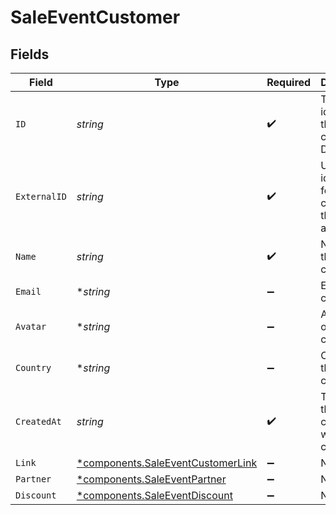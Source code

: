 # SaleEventCustomer


## Fields

| Field                                                                                 | Type                                                                                  | Required                                                                              | Description                                                                           |
| ------------------------------------------------------------------------------------- | ------------------------------------------------------------------------------------- | ------------------------------------------------------------------------------------- | ------------------------------------------------------------------------------------- |
| `ID`                                                                                  | *string*                                                                              | :heavy_check_mark:                                                                    | The unique identifier of the customer in Dub.                                         |
| `ExternalID`                                                                          | *string*                                                                              | :heavy_check_mark:                                                                    | Unique identifier for the customer in the client's app.                               |
| `Name`                                                                                | *string*                                                                              | :heavy_check_mark:                                                                    | Name of the customer.                                                                 |
| `Email`                                                                               | **string*                                                                             | :heavy_minus_sign:                                                                    | Email of the customer.                                                                |
| `Avatar`                                                                              | **string*                                                                             | :heavy_minus_sign:                                                                    | Avatar URL of the customer.                                                           |
| `Country`                                                                             | **string*                                                                             | :heavy_minus_sign:                                                                    | Country of the customer.                                                              |
| `CreatedAt`                                                                           | *string*                                                                              | :heavy_check_mark:                                                                    | The date the customer was created.                                                    |
| `Link`                                                                                | [*components.SaleEventCustomerLink](../../models/components/saleeventcustomerlink.md) | :heavy_minus_sign:                                                                    | N/A                                                                                   |
| `Partner`                                                                             | [*components.SaleEventPartner](../../models/components/saleeventpartner.md)           | :heavy_minus_sign:                                                                    | N/A                                                                                   |
| `Discount`                                                                            | [*components.SaleEventDiscount](../../models/components/saleeventdiscount.md)         | :heavy_minus_sign:                                                                    | N/A                                                                                   |